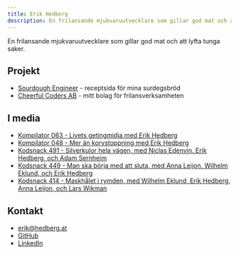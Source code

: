 ```yaml
---
title: Erik Hedberg
description: En frilansande mjukvaruutvecklare som gillar god mat och att lyfta tunga saker.
---
```


En frilansande mjukvaruutvecklare som gillar god mat och att lyfta tunga saker.

## Projekt

- [Sourdough Engineer](https://sourdoughengineer.com) - receptsida för mina surdegsbröd
- [Cheerful Coders AB](https://cheerfulcoders.se) - mitt bolag för frilansverksamheten

## I media
- [Kompilator 063 - Livets getingmidja med Erik Hedberg](https://kompilator.se/063)
- [Kompilator 048 - Mer än korvstoppning med Erik Hedberg](https://kompilator.se/048)
- [Kodsnack 491 - Silverkulor hela vägen, med Niclas Edenvin, Erik Hedberg, och Adam Sernheim](https://kodsnack.se/491/)
- [Kodsnack 449 - Man ska börja med att sluta, med Anna Leijon, Wilhelm Eklund, och Erik Hedberg](https://kodsnack.se/449/)
- [Kodsnack 414 - Maskhålet i rymden, med Wilhelm Eklund, Erik Hedberg, Anna Leijon, och Lars Wikman](https://kodsnack.se/414/)

## Kontakt

- [erik@hedberg.at](mailto:erik@hedberg.at)
- [GitHub](https://www.github.com/gish)
- [LinkedIn](https://www.linkedin.com/in/erikhedberg/)
